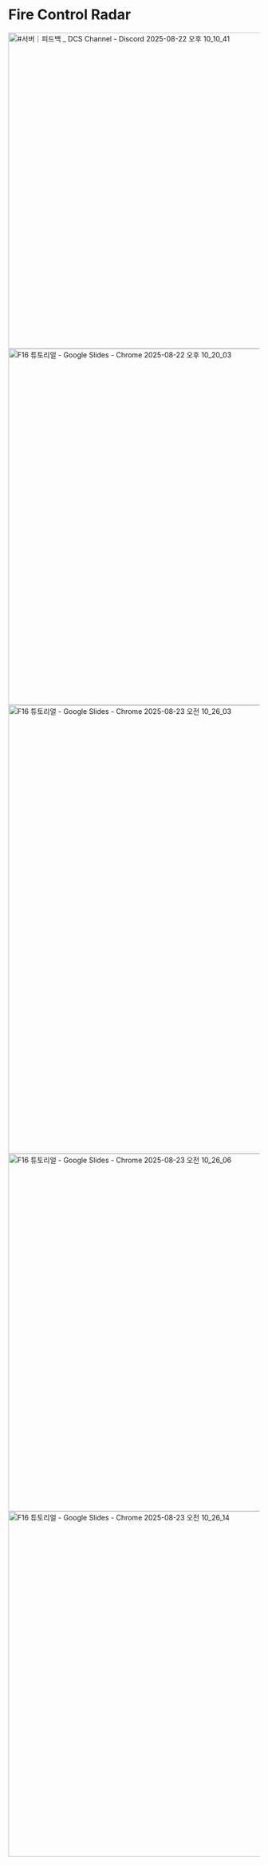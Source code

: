 # Fire Control Radar
<img width="1583" height="634" alt="#서버｜피드백 _ DCS Channel - Discord 2025-08-22 오후 10_10_41" src="https://github.com/user-attachments/assets/e2f47234-a918-49b3-85e8-8fcb699b28a0" />
<img width="1823" height="715" alt="F16 튜토리얼 - Google Slides - Chrome 2025-08-22 오후 10_20_03" src="https://github.com/user-attachments/assets/6e1c2bef-b482-4574-a25a-711b8ee7b2c0" />
<img width="1861" height="900" alt="F16 튜토리얼 - Google Slides - Chrome 2025-08-23 오전 10_26_03" src="https://github.com/user-attachments/assets/4c997a9d-8e89-49aa-bd72-e7b25b6f849f" />
<img width="1819" height="717" alt="F16 튜토리얼 - Google Slides - Chrome 2025-08-23 오전 10_26_06" src="https://github.com/user-attachments/assets/9fc9079a-58d5-47cd-ba78-cf32d9b626b7" />
<img width="1840" height="693" alt="F16 튜토리얼 - Google Slides - Chrome 2025-08-23 오전 10_26_14" src="https://github.com/user-attachments/assets/7c0339df-af99-490e-a998-58b089b68be7" />

